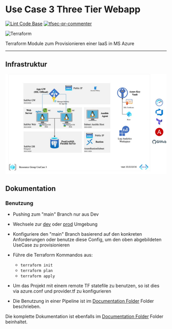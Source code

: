 # Use Case 3 Three Tier Webapp


[![Lint Code Base](https://github.com/PKehnel/Azure-3-Tier-Webapp/actions/workflows/linter.yml/badge.svg)](https://github.com/PKehnel/Azure-3-Tier-Webapp/actions/workflows/linter.yml)
[![tfsec-pr-commenter](https://github.com/PKehnel/Azure-3-Tier-Webapp/actions/workflows/tfsec_pr_commenter.yml/badge.svg)](https://github.com/PKehnel/Azure-3-Tier-Webapp/actions/workflows/tfsec_pr_commenter.yml)

![Terraform](https://img.shields.io/badge/terraform-%235835CC.svg?style=for-the-badge&logo=terraform&logoColor=white)

Terraform Module zum Provisionieren einer IaaS in MS Azure

---

## Infrastruktur

![Architecture Overview](Documentation/images/UC3-Architecture.jpg?raw=true "Architecture Overview")

## Dokumentation

### Benutzung

- Pushing zum "main" Branch nur aus Dev
- Wechsele zur [dev](Terraform/stage/dev) oder [prod](Terraform/stage/prod) Umgebung
- Konfiguriere den "main" Branch basierend auf den konkreten Anforderungen oder benutze diese Config, um den oben abgebildeten UseCase zu provisionieren
- Führe die Terraform Kommandos aus:
  - `terraform init`
  - `terraform plan`
  - `terraform apply`

- Um das Projekt mit einem remote TF statefile zu benutzen, so ist dies via azure.conf und provider.tf zu konfigurieren
- Die Benutzung in einer Pipeline ist im [Documentation Folder](/Documentation) Folder beschrieben.

Die komplette Dokumentation ist ebenfalls im [Documentation Folder](/Documentation) Folder beinhaltet.

